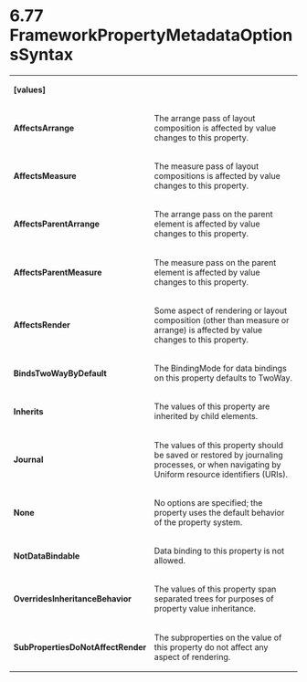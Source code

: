 <html dir="LTR" xmlns:mshelp="http://msdn.microsoft.com/mshelp" xmlns:ddue="http://ddue.schemas.microsoft.com/authoring/2003/5" xmlns:xlink="http://www.w3.org/1999/xlink" xmlns:tool="http://www.microsoft.com/tooltip"><body><input type="hidden" id="userDataCache" class="userDataStyle"><input type="hidden" id="hiddenScrollOffset"><img id="dropDownImage" style="display:none; height:0; width:0;" src="../local/drpdown.gif"><img id="dropDownHoverImage" style="display:none; height:0; width:0;" src="../local/drpdown_orange.gif"><img id="collapseImage" style="display:none; height:0; width:0;" src="../local/collapse.gif"><img id="expandImage" style="display:none; height:0; width:0;" src="../local/exp.gif"><img id="collapseAllImage" style="display:none; height:0; width:0;" src="../local/collall.gif"><img id="expandAllImage" style="display:none; height:0; width:0;" src="../local/expall.gif"><img id="copyImage" style="display:none; height:0; width:0;" src="../local/copycode.gif"><img id="copyHoverImage" style="display:none; height:0; width:0;" src="../local/copycodeHighlight.gif"><div id="header"><h1 class="heading">6.77 FrameworkPropertyMetadataOptionsSyntax</h1></div><div id="mainSection"><div id="mainBody"><div id="allHistory" class="saveHistory" onsave="saveAll()" onload="loadAll()"></div>




<p xmlns:wsd="http://wsdev.schemas.microsoft.com/authoring/2008/2" xmlns:msxsl="urn:schemas-microsoft-com:xslt" xmlns:script="urn:script" xmlns:build="urn:build">
<div id="sectionSection0" class="section" name="collapseableSection"><content xmlns="http://ddue.schemas.microsoft.com/authoring/2003/5" xmlns:wsd="http://wsdev.schemas.microsoft.com/authoring/2008/2" xmlns:msxsl="urn:schemas-microsoft-com:xslt" xmlns:script="urn:script" xmlns:build="urn:build">
				</content></div><div id="sectionSection1" class="section" name="collapseableSection"><content xmlns="http://ddue.schemas.microsoft.com/authoring/2003/5" xmlns:wsd="http://wsdev.schemas.microsoft.com/authoring/2008/2" xmlns:msxsl="urn:schemas-microsoft-com:xslt" xmlns:script="urn:script" xmlns:build="urn:build">
					<p xmlns=""><b></b></p><table class="ProtocolAuthoredTable" xmlns=""><tr>
								<td>
									<p>
										<b>[values]</b>
									</p>
								</td>
								<td>
								</td>
							</tr><tr>
							<td>
								<p>
									<b>AffectsArrange</b>
								</p>
							</td>
							<td>
								<p>The arrange pass of layout composition is affected by value changes to this property.</p>
							</td>
						</tr><tr>
							<td>
								<p>
									<b>AffectsMeasure</b>
								</p>
							</td>
							<td>
								<p>The measure pass of layout compositions is affected by value changes to this property.</p>
							</td>
						</tr><tr>
							<td>
								<p>
									<b>AffectsParentArrange</b>
								</p>
							</td>
							<td>
								<p>The arrange pass on the parent element is affected by value changes to this property.</p>
							</td>
						</tr><tr>
							<td>
								<p>
									<b>AffectsParentMeasure</b>
								</p>
							</td>
							<td>
								<p>The measure pass on the parent element is affected by value changes to this property.</p>
							</td>
						</tr><tr>
							<td>
								<p>
									<b>AffectsRender</b>
								</p>
							</td>
							<td>
								<p>Some aspect of rendering or layout composition (other than measure or arrange) is affected by value changes to this property.</p>
							</td>
						</tr><tr>
							<td>
								<p>
									<b>BindsTwoWayByDefault</b>
								</p>
							</td>
							<td>
								<p>The BindingMode for data bindings on this property defaults to TwoWay.</p>
							</td>
						</tr><tr>
							<td>
								<p>
									<b>Inherits</b>
								</p>
							</td>
							<td>
								<p>The values of this property are inherited by child elements.</p>
							</td>
						</tr><tr>
							<td>
								<p>
									<b>Journal</b>
								</p>
							</td>
							<td>
								<p>The values of this property should be saved or restored by journaling processes, or when navigating by Uniform resource identifiers (URIs).</p>
							</td>
						</tr><tr>
							<td>
								<p>
									<b>None</b>
								</p>
							</td>
							<td>
								<p>No options are specified; the property uses the default behavior of the property system.</p>
							</td>
						</tr><tr>
							<td>
								<p>
									<b>NotDataBindable</b>
								</p>
							</td>
							<td>
								<p>Data binding to this property is not allowed.</p>
							</td>
						</tr><tr>
							<td>
								<p>
									<b>OverridesInheritanceBehavior</b>
								</p>
							</td>
							<td>
								<p>The values of this property span separated trees for purposes of property value inheritance.</p>
							</td>
						</tr><tr>
							<td>
								<p>
									<b>SubPropertiesDoNotAffectRender</b>
								</p>
							</td>
							<td>
								<p>The subproperties on the value of this property do not affect any aspect of rendering.</p>
							</td>
						</tr></table>
				</content></div><!--[if gte IE 5]>
			<tool:tip element="languageFilterToolTip" avoidmouse="false"/>
		<![endif]--></div><a name="feedback"></a><span></span></div></body></html>

